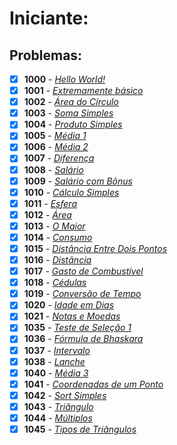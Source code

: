 <h1>Iniciante:</h1>

<h2>Problemas:</h2>

- [x] **1000** - [*Hello World!*](https://github.com/Dendzy/beecrowd-resolution/blob/main/Iniciante/Problemas%20Markdown/Beecrowd_1000.md)
- [x] **1001** - [*Extremamente básico*](https://github.com/Dendzy/beecrowd-resolution/blob/main/Iniciante/Problemas%20Markdown/Beecrowd_1001.md)
- [x] **1002** - [*Área do Círculo*](https://github.com/Dendzy/beecrowd-resolution/blob/main/Iniciante/Problemas%20Markdown/Beecrowd_1002.md)
- [x] **1003** - [*Soma Simples*](https://github.com/Dendzy/beecrowd-resolution/blob/main/Iniciante/Problemas%20Markdown/Beecrowd_1003.md)
- [x] **1004** - [*Produto Simples*](https://github.com/Dendzy/beecrowd-resolution/blob/main/Iniciante/Problemas%20Markdown/Beecrowd_1004.md)
- [x] **1005** - [*Média 1*](https://github.com/Dendzy/beecrowd-resolution/blob/main/Iniciante/Problemas%20Markdown/Beecrowd_1005.md)
- [x] **1006** - [*Média 2*](https://github.com/Dendzy/beecrowd-resolution/blob/main/Iniciante/Problemas%20Markdown/Beecrowd_1006.md)
- [x] **1007** - [*Diferença*](https://github.com/Dendzy/beecrowd-resolution/blob/main/Iniciante/Problemas%20Markdown/Beecrowd_1007.md)
- [x] **1008** - [*Salário*](https://github.com/Dendzy/beecrowd-resolution/blob/main/Iniciante/Problemas%20Markdown/Beecrowd_1008.md)
- [x] **1009** - [*Salário com Bônus*](https://github.com/Dendzy/beecrowd-resolution/blob/main/Iniciante/Problemas%20Markdown/Beecrowd_1009.md)
- [x] **1010** - [*Cálculo Simples*](https://github.com/Dendzy/beecrowd-resolution/blob/main/Iniciante/Problemas%20Markdown/Beecrowd_1010.md)
- [x] **1011** - [*Esfera*](https://github.com/Dendzy/beecrowd-resolution/blob/main/Iniciante/Problemas%20Markdown/Beecrowd_1011.md)
- [x] **1012** - [*Área*](https://github.com/Dendzy/beecrowd-resolution/blob/main/Iniciante/Problemas%20Markdown/Beecrowd_1012.md)
- [x] **1013** - [*O Maior*](https://github.com/Dendzy/beecrowd-resolution/blob/main/Iniciante/Problemas%20Markdown/Beecrowd_1013.md)
- [x] **1014** - [*Consumo*]()
- [x] **1015** - [*Distância Entre Dois Pontos*]()
- [x] **1016** - [*Distância*]()
- [x] **1017** - [*Gasto de Combustível*]()
- [x] **1018** - [*Cédulas*]()
- [x] **1019** - [*Conversão de Tempo*]()
- [x] **1020** - [*Idade em Dias*]()
- [x] **1021** - [*Notas e Moedas*]()
- [x] **1035** - [*Teste de Seleção 1*]()
- [x] **1036** - [*Fórmula de Bhaskara*]()
- [x] **1037** - [*Intervalo*]()
- [x] **1038** - [*Lanche*]()
- [x] **1040** - [*Média 3*]()
- [x] **1041** - [*Coordenadas de um Ponto*]()
- [x] **1042** - [*Sort Simples*]()
- [x] **1043** - [*Triângulo*]()
- [x] **1044** - [*Múltiplos*]()
- [x] **1045** - [*Tipos de Triângulos*]()
